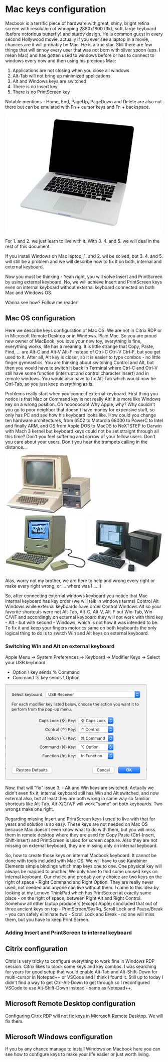 # Mac keys configuration

Macbook is a terrific piece of hardware with great, shiny, bright retina screen with resolution of whooping 2880x1800 (3k), soft, large keyboard (before notorious butterfly) and sturdy design. He is common guest in every second Hollywood movie, actually if you ever see a laptop in a movie, chances are it will probably be Mac. He is a true star. Still there are few things that will annoy every user that was not born with silver spoon (ups. I mean Mac) and has gotten used to windows before or has to connect to windows every now and then using his precious Mac:

1. Applications are not closing when you close all windows
2. Alt-Tab will not bring up minimized applications
3. Alt and Windows keys are switched
4. There is no Insert key
5. There is no PrintScreen key

Notable mentions - Home, End,  PageUp, PageDown and Delete are also not there but can be emulated with Fn + cursor keys and Fn + backspace.

![Mac](./mac.jpg)

For 1. and 2. we just learn to live with it. With 3. 4. and 5. we will deal in the rest of this document. 

If you install Windows on Mac laptop, 1. and 2. wil be solved, but 3. 4. and 5. will still be a problem and we will describe how to fix it on both, internal and external keyboard.

Now you must be thinking - Yeah right, you will solve Insert and PrintScreen by using external keyboard. No, we will achieve Insert and PrintScreen keys even on internal keyboard without external keyboard connected on both Mac and Windows OS.

Wanna see how? Follow me reader!

## Mac OS configuration

Here we describe keys configuration of Mac OS. We are not in Citrix RDP or in Microsoft Remote Desktop or in Windows. Plain Mac. So you are proud new owner of MacBook, you love your new toy, everything is fine, everything works, life has a meaning. It is little strange that Copy, Paste, Find, ... are Alt-C and Alt-V Alt-F instead of Ctrl-C Ctrl-V Ctrl-F, but you get used to it. After all, Alt key is closer, so it is easier to type combos - no little finger gymnastics. You are thinking about switching Control and Alt, but then you would have to switch it back in Terminal where Ctrl-C and Ctrl-V still have some function (interrupt and control character insert) and in remote windows. You would also have to fix Alt-Tab which would now be Ctrl-Tab, so you just keep everything as is.

Problems really start when you connect external keyboard. First thing you notice is that Mac or Command key is not really Alt! It is more like Windows key on a wrong position. Oh noooooooo! Why Apple, why? Why couldn't you go to poor neighbor that doesn't have money for expensive stuff, so only has PC and see how his keyboard looks like. How could you change ten hardware architectures, from 6502 to Motorola 68000 to PowerC to Intel and finally ARM, and OS from Apple DOS to MacOS to NeXTSTEP to Darwin with Mach 3 kernel but keyboard keys could not be set straight through all this time? Don't you feel suffering and sorrow of your fellow users. Don't you care about your users. Don't you hear the trumpets calling in the distance...

![Apple II](./apple2.jpg) ![Macintosh](./macintosh.jpg) ![NEXT](./next.jpg)

Alas, worry not my brother, we are here to help and wrong every right or make every right wrong, or ... where was I ... :)

So, after connecting external windows keyboard you notice that Mac internal keyboard has key order (we will talk in windows terms) Control Alt Windows while external keyboards have order Control Windows Alt so your favorite shortcuts were not Alt-Tab, Alt-C, Alt-V, Alt-F but Win-Tab, Win-C/V/F and accordingly on external keyboard they will not work with third key - Alt - but with second - Windows, which is not how it was intended to be. To fix it and keep your fingers motorics same on both keyboards the only logical thing to do is to switch Win and Alt keys on external keyboard.

### Switching Win and Alt on external keyboard

Apple Menu -> System Preferences -> Keyboard -> Modifier Keys -> Select your USB keyboard
- Option \ key sends % Command
- Command % key sends \ Option

![Alt-Win](./alt-win.jpg)

Now, that will "fix" issue 3. - Alt and Win keys are switched. Actually we didn't even fix it, internal keyboard still has Win and Alt switched, and now external also, but at least they are both wrong in same way so familiar shortcuts like Alt-Tab, Alt-X/C/V/F will work "same" on both keyboards. Two wrongs make one right.

Regarding missing Insert and PrintScreen keys I used to live with that for years and solution is so easy. These keys are not needed on Mac OS because Mac doesn't even know what to do with them, but you will miss them in remote desktop where they are used for Copy Paste (Ctrl-Insert, Shift-Insert) and PrintScreen is used for screen capture. Also they are not missing on external keyboard, they are missing only on internal keyboard. 

So, how to create those keys on internal Macbook keyboard. It cannot be done with tools included with Mac OS. We will have to use Karabiner Elements simple bindings which map keys one to one. One physical key will  always be mapped to another. We only have to find some unused keys on internal keyboard. Our choice and probably only choice are two keys on the right of space - Right Command and Right Option. They are really never used, not needed and anyone can live without them. I came to this idea by looking at my Lenovo ThinkPad which has PrintScreen at exactly same place - on the right of space, between Right Alt and Right Control. Somehow all other laptop producers (except Apple) concluded that out of three ancient keys on top - PrintScreen/SysRq, Scroll Lock and Pause/Break - you can safely eliminate two - Scroll Lock and Break - no one will miss them, but you have to keep Print Screen.

### Adding Insert and PrintScreen to internal keyboard



## Citrix configuration

Citrix is very tricky to configure everything to work fine in Windows RDP session. Citrix likes to block some keys and key combos. I was searching for years for good setup that would enable Alt-Tab and Alt-Shift-Down for multi-cursor in Notepad++ or VSCode and I think i found it. Still up to today I didn't find a way to get Ctrl-Alt-Down to get through so I reconfigured VSCode to use Alt-Shift-Down instead - same as Notepad++.


## Microsoft Remote Desktop configuration

Configuring Citrix RDP will not fix keys in Microsoft Remote Desktop. We will fix them.


## Microsoft Windows configuration

If you by any chance manage to install Windows on Macbook here you can see how to configure keys to make your life easier or just worth living.
